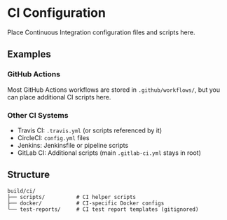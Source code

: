 # CI Configuration

Place Continuous Integration configuration files and scripts here.

## Examples

### GitHub Actions
Most GitHub Actions workflows are stored in `.github/workflows/`, but you can place additional CI scripts here.

### Other CI Systems
- Travis CI: `.travis.yml` (or scripts referenced by it)
- CircleCI: `config.yml` files
- Jenkins: Jenkinsfile or pipeline scripts
- GitLab CI: Additional scripts (main `.gitlab-ci.yml` stays in root)

## Structure

```
build/ci/
├── scripts/          # CI helper scripts
├── docker/           # CI-specific Docker configs
└── test-reports/     # CI test report templates (gitignored)
```
